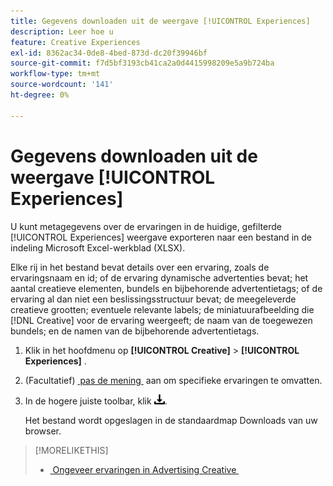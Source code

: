 ```yaml
---
title: Gegevens downloaden uit de weergave [!UICONTROL Experiences]
description: Leer hoe u
feature: Creative Experiences
exl-id: 8362ac34-0de8-4bed-873d-dc20f39946bf
source-git-commit: f7d5bf3193cb41ca2a0d4415998209e5a9b724ba
workflow-type: tm+mt
source-wordcount: '141'
ht-degree: 0%

---
```


# Gegevens downloaden uit de weergave [!UICONTROL Experiences]

U kunt metagegevens over de ervaringen in de huidige, gefilterde [!UICONTROL Experiences] weergave exporteren naar een bestand in de indeling Microsoft Excel-werkblad (XLSX).

Elke rij in het bestand bevat details over een ervaring, zoals de ervaringsnaam en id; of de ervaring dynamische advertenties bevat; het aantal creatieve elementen, bundels en bijbehorende advertentietags; of de ervaring al dan niet een beslissingsstructuur bevat; de meegeleverde creatieve grootten; eventuele relevante labels; de miniatuurafbeelding die [!DNL Creative] voor de ervaring weergeeft; de naam van de toegewezen bundels; en de namen van de bijbehorende advertentietags.

1. Klik in het hoofdmenu op **[!UICONTROL Creative]** > **[!UICONTROL Experiences]** .

1. (Facultatief) [&#x200B; pas de mening &#x200B;](/help/creative/introduction/customize-data-views.md) aan om specifieke ervaringen te omvatten.

1. In de hogere juiste toolbar, klik ![&#x200B; Download &#x200B;](/help/creative/assets/download.png " ").

   Het bestand wordt opgeslagen in de standaardmap Downloads van uw browser.

>[!MORELIKETHIS]
>* [&#x200B; Ongeveer ervaringen in Advertising Creative &#x200B;](/help/creative/experiences/experience-about.md)
